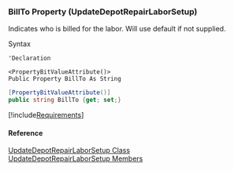 ﻿### BillTo Property (UpdateDepotRepairLaborSetup)

Indicates who is billed for the labor. Will use default if not supplied.

Syntax

```vbnet
'Declaration

<PropertyBitValueAttribute()>
Public Property BillTo As String
```

```csharp
[PropertyBitValueAttribute()]
public string BillTo {get; set;}
```

[!include[Requirements](../partials/requirements.md)]

#### Reference

[UpdateDepotRepairLaborSetup Class](FChoice.Toolkits.Clarify~FChoice.Toolkits.Clarify.DepotRepair.UpdateDepotRepairLaborSetup.md)  
[UpdateDepotRepairLaborSetup Members](FChoice.Toolkits.Clarify~FChoice.Toolkits.Clarify.DepotRepair.UpdateDepotRepairLaborSetup_members.md)
